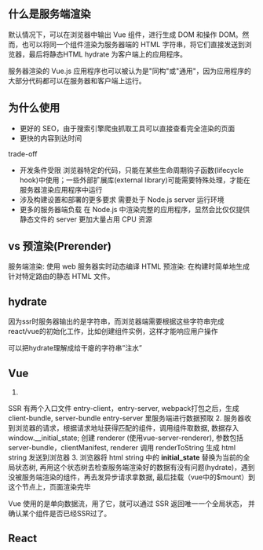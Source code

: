 ## 什么是服务端渲染

默认情况下，可以在浏览器中输出 Vue 组件，进行生成 DOM 和操作 DOM。然而，也可以将同一个组件渲染为服务器端的 HTML 字符串，将它们直接发送到浏览器，最后将静态HTML hydrate 为客户端上的应用程序。

服务器渲染的 Vue.js 应用程序也可以被认为是"同构"或"通用"，因为应用程序的大部分代码都可以在服务器和客户端上运行。

## 为什么使用

* 更好的 SEO，由于搜索引擎爬虫抓取工具可以直接查看完全渲染的页面
* 更快的内容到达时间

trade-off
* 开发条件受限
浏览器特定的代码，只能在某些生命周期钩子函数(lifecycle hook)中使用；一些外部扩展库(external library)可能需要特殊处理，才能在服务器渲染应用程序中运行
* 涉及构建设置和部署的更多要求
需要处于 Node.js server 运行环境
* 更多的服务器端负载
在 Node.js 中渲染完整的应用程序，显然会比仅仅提供静态文件的 server 更加大量占用 CPU 资源

## vs 预渲染(Prerender)

服务端渲染: 使用 web 服务器实时动态编译 HTML
预渲染: 在构建时简单地生成针对特定路由的静态 HTML 文件。

## hydrate

因为ssr时服务器输出的是字符串，而浏览器端需要根据这些字符串完成 react/vue的初始化工作，比如创建组件实例，这样才能响应用户操作

可以把hydrate理解成给干瘪的字符串”注水”

## Vue

1. 
SSR 有两个入口文件 entry-client，entry-server, webpack打包之后，生成 client-bundle, server-bundle
entry-server 里服务端进行数据预取
2. 
服务器收到浏览器的请求，根据请求地址获得匹配的组件，调用组件取数据, 数据存入window.__initial_state;  创建 renderer (使用vue-server-renderer), 参数包括 server-bundle，clientManifest, renderer 调用 renderToString 生成 html string 发送到浏览器
3. 
浏览器将 html string 中的 __initial_state__ 替换为当前的全局状态树, 再用这个状态树去检查服务端渲染好的数据有没有问题(hydrate)，遇到没被服务端渲染的组件，再去发异步请求拿数据, 最后挂载（vue中的$mount）到这个节点上，页面渲染完毕

Vue 使用的是单向数据流，用了它，就可以通过 SSR 返回唯一一个全局状态， 并确认某个组件是否已经SSR过了。
## React

